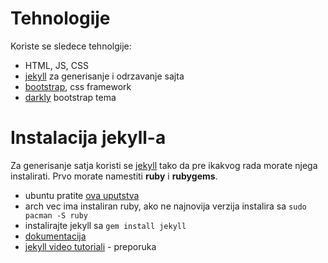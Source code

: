 # Tehnologije
Koriste se sledece tehnolgije:
- HTML, JS, CSS
- [jekyll](http://jekyllrb.com) za generisanje i odrzavanje sajta
- [bootstrap](http://getbootstrap.com/), css framework
- [darkly](https://bootswatch.com/darkly/) bootstrap tema

# Instalacija jekyll-a
Za generisanje satja koristi se [jekyll](http://jekyllrb.com) tako da pre ikakvog rada morate njega instalirati.
Prvo morate namestiti **ruby** i **rubygems**.
- ubuntu pratite [ova uputstva](https://gorails.com/setup/ubuntu/16.04)
- arch vec ima instaliran ruby, ako ne najnovija verzija instalira sa `sudo pacman -S ruby`
- instalirajte jekyll sa `gem install jekyll`
- [dokumentacija](http://jekyllrb.com/)
- [jekyll video tutoriali](https://www.youtube.com/watch?v=oiNVQ9Zjy4o&list=PLWjCJDeWfDdfVEcLGAfdJn_HXyM4Y7_k-) - preporuka
